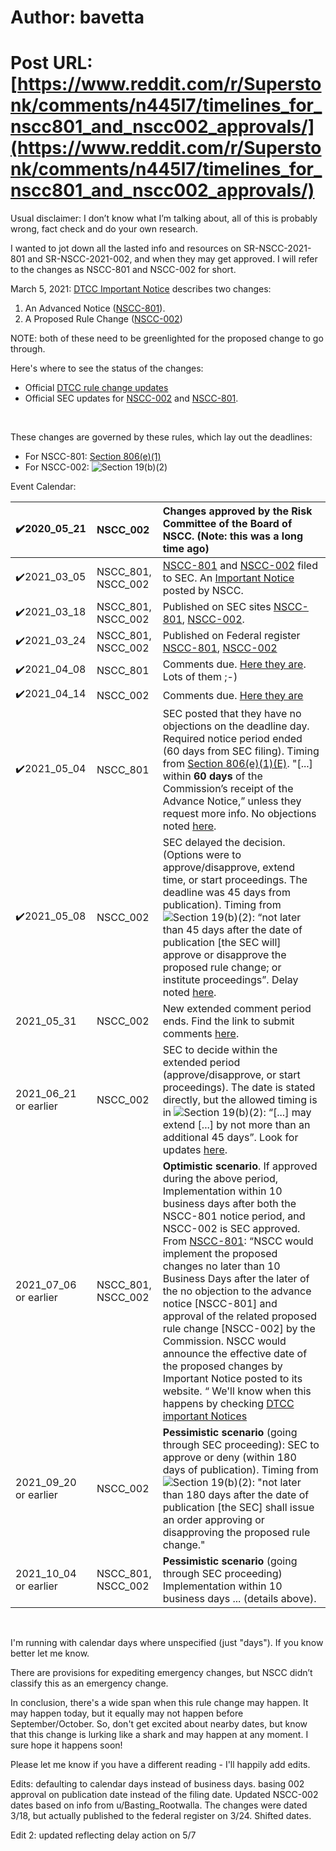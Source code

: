 # Author: bavetta
# Post URL: [https://www.reddit.com/r/Superstonk/comments/n445l7/timelines_for_nscc801_and_nscc002_approvals/](https://www.reddit.com/r/Superstonk/comments/n445l7/timelines_for_nscc801_and_nscc002_approvals/)


Usual disclaimer: I don’t know what I’m talking about, all of this is probably wrong, fact check and do your own research.

I wanted to jot down all the lasted info and resources on SR-NSCC-2021-801 and SR-NSCC-2021-002, and when they may get approved. I will refer to the changes as NSCC-801 and NSCC-002 for short.

March 5, 2021: [DTCC Important Notice](https://www.dtcc.com/-/media/Files/pdf/2021/3/5/a8974.pdf) describes two changes:

1. An Advanced Notice ([NSCC-801](https://www.dtcc.com/-/media/Files/Downloads/legal/rule-filings/2021/NSCC/SR-NSCC-2021-801.pdf)).
2. A Proposed Rule Change ([NSCC-002](https://www.dtcc.com/-/media/Files/Downloads/legal/rule-filings/2021/NSCC/SR-NSCC-2021-002.pdf))

NOTE: both of these need to be greenlighted for the proposed change to go through.

Here's where to see the status of the changes:

* Official [DTCC rule change updates](https://www.dtcc.com/legal/sec-rule-filings.aspx?subsidiary=NSCC&pgs=1)
* Official SEC updates for [NSCC-002](https://www.sec.gov/rules/sro/nscc.htm#SR-NSCC-2021-002) and [NSCC-801](https://www.sec.gov/rules/sro/nscc-an.htm#SR-NSCC-2021-801).

&#x200B;

These changes are governed by these rules, which lay out the deadlines:

* For NSCC-801: [Section 806(e)(1)](https://www.sec.gov/rules/final/2012/34-67286.pdf)
* For NSCC-002: ![Section 19(b)(2)](https://www.law.cornell.edu/uscode/text/15/78s)

Event Calendar:

|✔️2020\_05\_21|NSCC\_002|Changes approved by the Risk Committee of the Board of NSCC. (Note: this was a long time ago)|
|:-|:-|:-|
|✔️2021\_03\_05|NSCC\_801, NSCC\_002|[NSCC-801](https://www.dtcc.com/-/media/Files/Downloads/legal/rule-filings/2021/NSCC/SR-NSCC-2021-801.pdf) and [NSCC-002](https://www.dtcc.com/-/media/Files/Downloads/legal/rule-filings/2021/NSCC/SR-NSCC-2021-002.pdf) filed to SEC. An [Important Notice](https://www.dtcc.com/-/media/Files/pdf/2021/3/5/a8974.pdf) posted by NSCC.|
|✔️2021\_03\_18|NSCC\_801, NSCC\_002|Published on SEC sites [NSCC-801](https://www.sec.gov/rules/sro/nscc-an.htm#SR-NSCC-2021-801), [NSCC-002](https://www.sec.gov/rules/sro/nscc.htm#SR-NSCC-2021-002).|
|✔️2021\_03\_24|NSCC\_801, NSCC\_002|Published on Federal register [NSCC-801](https://www.federalregister.gov/documents/2021/03/24/2021-05993/self-regulatory-organizations-national-securities-clearing-corporation-notice-of-filing-of-advance), [NSCC-002](https://www.federalregister.gov/documents/2021/03/24/2021-05995/self-regulatory-organizations-national-securities-clearing-corporation-notice-of-filing-of-proposed)|
|✔️2021\_04\_08|NSCC\_801|Comments due. [Here they are](https://www.sec.gov/comments/sr-nscc-2021-801/srnscc2021801.htm). Lots of them ;-)|
|✔️2021\_04\_14|NSCC\_002|Comments due. [Here they are](https://www.sec.gov/comments/sr-nscc-2021-002/srnscc2021002.htm)|
|✔️2021\_05\_04|NSCC\_801|SEC posted that they have no objections on the deadline day. Required notice period ended (60 days from SEC filing).                                                      Timing from [Section 806(e)(1)(E)](https://www.sec.gov/rules/final/2012/34-67286.pdf). "\[...\] within **60 days** of the Commission’s receipt of the Advance Notice,” unless they request more info. No objections noted [here](https://www.sec.gov/rules/sro/nscc-an.htm#SR-NSCC-2021-801).|
|✔️2021\_05\_08|NSCC\_002|SEC delayed the decision.  (Options were to approve/disapprove, extend time, or start proceedings. The deadline was 45 days from publication). Timing from ![Section 19(b)(2)](https://www.law.cornell.edu/uscode/text/15/78s): “not later than 45 days after the date of publication \[the SEC will\] approve or disapprove the proposed rule change; or institute proceedings”. Delay noted [here](https://www.sec.gov/rules/sro/nscc.htm#SR-NSCC-2021-002).|
|2021\_05\_31|NSCC\_002|New extended comment period ends. Find the link to submit comments [here](https://www.sec.gov/rules/sro/nscc.htm#SR-NSCC-2021-002).|
|2021\_06\_21 or earlier|NSCC\_002|SEC to decide within the extended period (approve/disapprove, or start proceedings). The date is stated directly, but the allowed timing is in ![Section 19(b)(2)](https://www.law.cornell.edu/uscode/text/15/78s): “\[...\] may extend \[...\] by not more than an additional 45 days”. Look for updates [here](https://www.sec.gov/rules/sro/nscc.htm#SR-NSCC-2021-002).|
|2021\_07\_06 or earlier|NSCC\_801, NSCC\_002|**Optimistic scenario**. If approved during the above period, Implementation within 10 business days after both the NSCC-801 notice period, and NSCC-002 is SEC approved.                                      From [NSCC-801](https://www.dtcc.com/-/media/Files/Downloads/legal/rule-filings/2021/NSCC/SR-NSCC-2021-801.pdf): “NSCC would implement the proposed changes no later than 10 Business Days after the later of the no objection to the advance notice \[NSCC-801\] and approval of the related proposed rule change \[NSCC-002\] by the Commission. NSCC would announce the effective date of the proposed changes by Important Notice posted to its website. “ We'll know when this happens by checking [DTCC important Notices](https://www.dtcc.com/legal/important-notices?subsidiary=NSCC&pgs=1)|
|2021\_09\_20 or earlier|NSCC\_002|**Pessimistic scenario** (going through SEC proceeding): SEC to approve or deny (within 180 days of publication). Timing from ![Section 19(b)(2)](https://www.law.cornell.edu/uscode/text/15/78s):  "not later than 180 days after the date of publication \[the SEC\] shall issue an order approving or disapproving the proposed rule change."|
|2021\_10\_04 or earlier|NSCC\_801, NSCC\_002|**Pessimistic scenario** (going through SEC proceeding) Implementation within 10 business days ... (details above).|

&#x200B;

I'm running with calendar days where unspecified (just "days"). If you know better let me know.

There are provisions for expediting emergency changes, but NSCC didn’t classify this as an emergency change.

In conclusion, there's a wide span when this rule change may happen. It may happen today, but it equally may not happen before September/October. So, don't get excited about nearby dates, but know that this change is lurking like a shark and may happen at any moment. I sure hope it happens soon!

Please let me know if you have a different reading - I'll happily add edits.

Edits: defaulting to calendar days instead of business days. basing 002 approval on publication date instead of the filing date. Updated NSCC-002 dates based on info from u/Basting_Rootwalla. The changes were dated 3/18, but actually published to the federal register on 3/24. Shifted dates.

Edit 2: updated reflecting delay action on 5/7